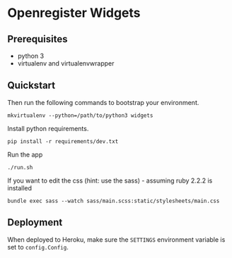 Openregister Widgets
===============================

Prerequisites
-------------
* python 3
* virtualenv and virtualenvwrapper


Quickstart
----------

Then run the following commands to bootstrap your environment.

```
mkvirtualenv --python=/path/to/python3 widgets
```

Install python requirements.
```
pip install -r requirements/dev.txt
```

Run the app
```
./run.sh
```

If you want to edit the css (hint: use the sass) - assuming ruby 2.2.2 is installed

```
bundle exec sass --watch sass/main.scss:static/stylesheets/main.css
```

Deployment
----------

When deployed to Heroku, make sure the ``SETTINGS`` environment variable is set to ``config.Config``.
